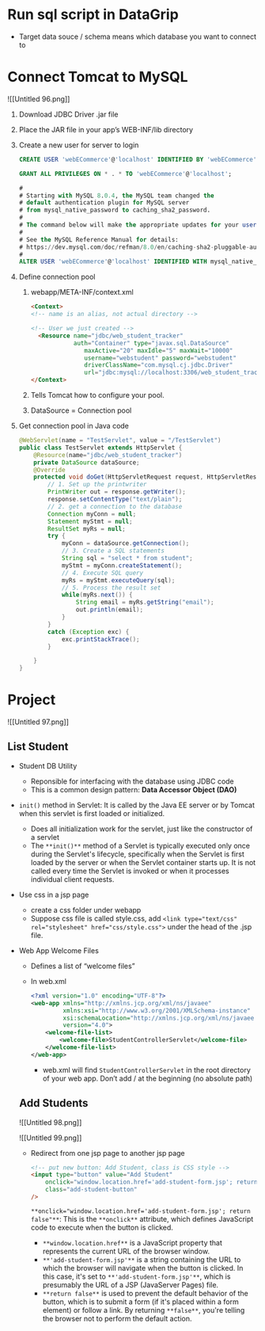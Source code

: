 # Run sql script in DataGrip

- Target data souce / schema means which database you want to connect to

# Connect Tomcat to MySQL

![[Untitled 96.png]]

1. Download JDBC Driver .jar file
2. Place the JAR file in your app’s WEB-INF/lib directory
3. Create a new user for server to login
    
    ```SQL
    CREATE USER 'webECommerce'@'localhost' IDENTIFIED BY 'webECommerce';
    
    GRANT ALL PRIVILEGES ON * . * TO 'webECommerce'@'localhost';
    
    #
    # Starting with MySQL 8.0.4, the MySQL team changed the 
    # default authentication plugin for MySQL server 
    # from mysql_native_password to caching_sha2_password.
    #
    # The command below will make the appropriate updates for your user account.
    #
    # See the MySQL Reference Manual for details: 
    # https://dev.mysql.com/doc/refman/8.0/en/caching-sha2-pluggable-authentication.html
    #
    ALTER USER 'webECommerce'@'localhost' IDENTIFIED WITH mysql_native_password BY 'webECommerce';
    ```
    
4. Define connection pool
    1. webapp/META-INF/context.xml
        
        ```HTML
        <Context>
        <!-- name is an alias, not actual directory -->
        
        <!-- User we just created -->
          <Resource name="jdbc/web_student_tracker" 
          			auth="Container" type="javax.sql.DataSource"
                       maxActive="20" maxIdle="5" maxWait="10000"
                       username="webstudent" password="webstudent" 
                       driverClassName="com.mysql.cj.jdbc.Driver"
                       url="jdbc:mysql://localhost:3306/web_student_tracker?useSSL=false&amp;serverTimezone=UTC"/>
        </Context>
        ```
        
    2. Tells Tomcat how to configure your pool.
    3. DataSource = Connection pool
5. Get connection pool in Java code
    
    ```Java
    @WebServlet(name = "TestServlet", value = "/TestServlet")
    public class TestServlet extends HttpServlet {
        @Resource(name="jdbc/web_student_tracker")
        private DataSource dataSource;
        @Override
        protected void doGet(HttpServletRequest request, HttpServletResponse response) throws ServletException, IOException {
            // 1. Set up the printwriter
            PrintWriter out = response.getWriter();
            response.setContentType("text/plain");
            // 2. get a connection to the database
            Connection myConn = null;
            Statement myStmt = null;
            ResultSet myRs = null;
            try {
                myConn = dataSource.getConnection();
                // 3. Create a SQL statements
                String sql = "select * from student";
                myStmt = myConn.createStatement();
                // 4. Execute SQL query
                myRs = myStmt.executeQuery(sql);
                // 5. Process the result set
                while(myRs.next()) {
                    String email = myRs.getString("email");
                    out.println(email);
                }
            }
            catch (Exception exc) {
                exc.printStackTrace();
            }
    
        }
    }
    ```
    

# Project

![[Untitled 97.png]]

## List Student

- Student DB Utility
    - Reponsible for interfacing with the database using JDBC code
    - This is a common design pattern: **Data Accessor Object (DAO)**
- `init()` method in Servlet: It is called by the Java EE server or by Tomcat when this servlet is first loaded or initialized.
    - Does all initialization work for the servlet, just like the constructor of a servlet
    - The `**init()**` method of a Servlet is typically executed only once during the Servlet's lifecycle, specifically when the Servlet is first loaded by the server or when the Servlet container starts up. It is not called every time the Servlet is invoked or when it processes individual client requests.
- Use css in a jsp page
    - create a css folder under webapp
    - Suppose css file is called style.css, add `<link type="text/css" rel="stylesheet" href="css/style.css">` under the head of the .jsp file.
- Web App Welcome Files
    
    - Defines a list of “welcome files”
    - In web.xml
        
        ```XML
        <?xml version="1.0" encoding="UTF-8"?>
        <web-app xmlns="http://xmlns.jcp.org/xml/ns/javaee"
                 xmlns:xsi="http://www.w3.org/2001/XMLSchema-instance"
                 xsi:schemaLocation="http://xmlns.jcp.org/xml/ns/javaee http://xmlns.jcp.org/xml/ns/javaee/web-app_4_0.xsd"
                 version="4.0">
            <welcome-file-list>
                <welcome-file>StudentControllerServlet</welcome-file>
            </welcome-file-list>
        </web-app>
        ```
        
        - web.xml will find `StudentControllerServlet` in the root directory of your web app. Don’t add / at the beginning (no absolute path)
    
    ## Add Students
    
    ![[Untitled 98.png]]
    
    ![[Untitled 99.png]]
    
    - Redirect from one jsp page to another jsp page
        
        ```HTML
        <!-- put new button: Add Student, class is CSS style -->
        <input type="button" value="Add Student"
            onclick="window.location.href='add-student-form.jsp'; return false"
            class="add-student-button"
        />
        ```
        
        `**onclick="window.location.href='add-student-form.jsp'; return false"**`: This is the `**onclick**` attribute, which defines JavaScript code to execute when the button is clicked.
        
        - `**window.location.href**` is a JavaScript property that represents the current URL of the browser window.
        - `**'add-student-form.jsp'**` is a string containing the URL to which the browser will navigate when the button is clicked. In this case, it's set to `**'add-student-form.jsp'**`, which is presumably the URL of a JSP (JavaServer Pages) file.
        - `**return false**` is used to prevent the default behavior of the button, which is to submit a form (if it's placed within a form element) or follow a link. By returning `**false**`, you're telling the browser not to perform the default action.